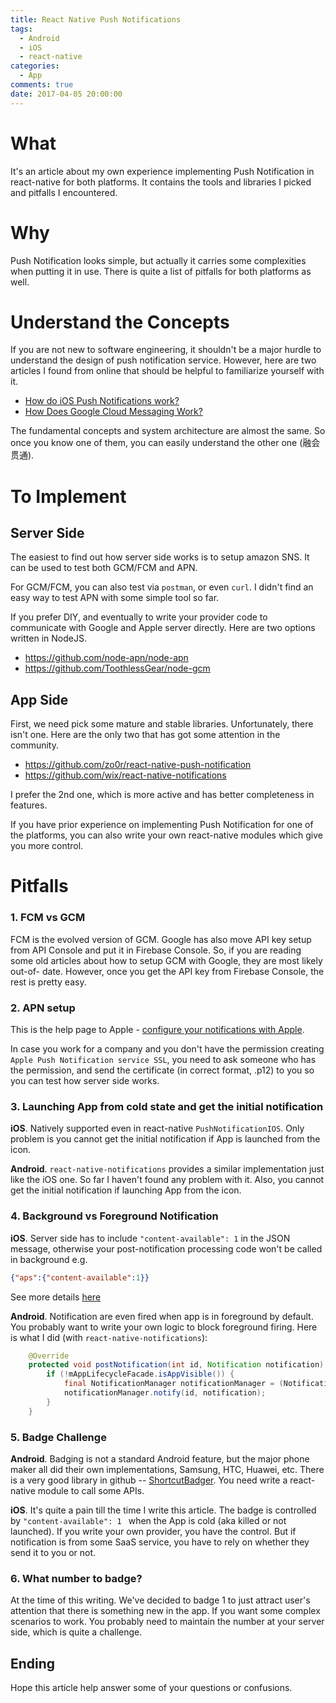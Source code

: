 ```yaml
---
title: React Native Push Notifications
tags:
  - Android
  - iOS
  - react-native
categories:
  - App
comments: true
date: 2017-04-05 20:00:00
---
```



# What
It's an article about my own experience implementing Push Notification in react-native for both platforms. It contains the tools and libraries I picked and pitfalls I encountered. 

# Why
Push Notification looks simple, but actually it carries some complexities when putting it in use. There is quite a list of pitfalls for both platforms as well. 


# Understand the Concepts
If you are not new to software engineering, it shouldn't be a major hurdle to understand the design of push notification service. However, here are two articles I found from online that should be helpful to familiarize yourself with it. 

* [How do iOS Push Notifications work?](http://stackoverflow.com/questions/17262511/how-do-ios-push-notifications-work)
* [How Does Google Cloud Messaging Work?](http://support.airbop.com/kb/faq/how-does-google-cloud-messaging-work)

The fundamental concepts and system architecture are almost the same. So once you know one of them, you can easily understand the other one (融会贯通).

# To Implement

## Server Side
The easiest to find out how server side works is to setup amazon SNS. It can be used to test both GCM/FCM and APN. 

For GCM/FCM, you can also test via `postman`, or even `curl`. I didn't find an easy way to test APN with some simple tool so far. 

If you prefer DIY, and eventually to write your provider code to communicate with Google and Apple server directly. Here are two options written in NodeJS.

* https://github.com/node-apn/node-apn
* https://github.com/ToothlessGear/node-gcm


## App Side
First, we need pick some mature and stable libraries. Unfortunately, there isn't one. Here are the only two that has got some attention in the community. 

* https://github.com/zo0r/react-native-push-notification
* https://github.com/wix/react-native-notifications

I prefer the 2nd one, which is more active and has better completeness in features. 

If you have prior experience on implementing Push Notification for one of the platforms, you can also write your own react-native modules which give you more control. 

# Pitfalls

### 1. FCM vs GCM
FCM is the evolved version of GCM. Google has also move API key setup from API Console and put it in Firebase Console. So, if you are reading some old articles about how to setup GCM with Google, they are most likely out-of- date. However, once you get the API key from Firebase Console, the rest is pretty easy.

### 2. APN setup
This is the help page to Apple - [configure your notifications with Apple](https://developer.apple.com/library/ios/documentation/IDEs/Conceptual/AppDistributionGuide/AddingCapabilities/AddingCapabilities.html#//apple_ref/doc/uid/TP40012582-CH26-SW6). 

In case you work for a company and you don't have the permission creating `Apple Push Notification service SSL`, you need to ask someone who has the permission, and send the certificate (in correct format, .p12) to you so you can test how server side works. 

### 3. Launching App from cold state and get the initial notification
**iOS**. Natively supported even in react-native `PushNotificationIOS`. Only problem is you cannot get the initial notification if App is launched from the icon. 

**Android**. `react-native-notifications` provides a similar implementation just like the iOS one. So far I haven't found any problem with it. Also, you cannot get the initial notification if launching App from the icon. 

### 4. Background vs Foreground Notification
**iOS**. Server side has to include `"content-available": 1` in the JSON message, otherwise your post-notification processing code won't be called in background e.g.
```JSON
{"aps":{"content-available":1}}
```
See more details [here](https://medium.com/posts-from-emmerge/ios-push-notification-background-fetch-demystified-7090358bb66e)

**Android**. Notification are even fired when app is in foreground by default. You probably want to write your own logic to block foreground firing. Here is what I did (with `react-native-notifications`): 
```Java
    @Override
    protected void postNotification(int id, Notification notification) {
        if (!mAppLifecycleFacade.isAppVisible()) {
            final NotificationManager notificationManager = (NotificationManager) mContext.getSystemService(Context.NOTIFICATION_SERVICE);
            notificationManager.notify(id, notification);
        }
    }
```

### 5. Badge Challenge
**Android**.  Badging is not a standard Android feature, but the major phone maker all did their own implementations, Samsung, HTC, Huawei, etc. There is a very good library in github -- [ShortcutBadger](https://github.com/leolin310148/ShortcutBadger). You need write a react-native module to call some APIs. 

**iOS**. It's quite a pain till the time I write this article. The badge is controlled by `"content-available": 1 ` when the App is cold (aka killed or not launched). If you write your own provider, you have the control. But if notification is from some SaaS service, you have to rely on whether they send it to you or not.  

### 6. What number to badge? 
At the time of this writing. We've decided to badge 1 to just attract user's attention that there is something new in the app. If you want some complex scenarios to work. You probably need to maintain the number at your server side, which is quite a challenge.


## Ending
Hope this article help answer some of your questions or confusions. 
